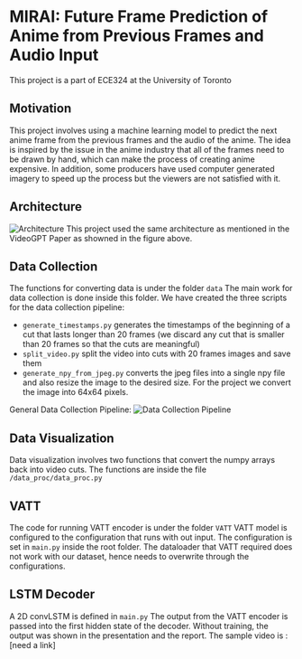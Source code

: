 # MIRAI: Future Frame Prediction of Anime from Previous Frames and Audio Input

This project is a part of ECE324 at the University of Toronto

## Motivation
This project involves using a machine learning model to predict the next anime frame from the previous frames and the audio of the anime. The idea is inspired by the issue in the anime industry that all of the frames need to be drawn by hand, which can make the process of creating anime expensive. In addition, some producers have used computer generated imagery to speed up the process but the viewers are not satisfied with it. 

## Architecture
![Architecture](https://cdn.discordapp.com/attachments/1036873248647942185/1096503000622698657/videoGPT.png)
This project used the same architecture as mentioned in the VideoGPT Paper as showned in the figure above. 

## Data Collection
The functions for converting data is under the folder `data`
The main work for data collection is done inside this folder.
We have created the three scripts for the data collection pipeline:
* `generate_timestamps.py` generates the timestamps of the beginning of a cut that lasts longer than 20 frames (we discard any cut that is smaller than 20 frames so that the cuts are meaningful)
* `split_video.py` split the video into cuts with 20 frames images and save them
* `generate_npy_from_jpeg.py` converts the jpeg files into a single npy file and also resize the image to the desired size. For the project we convert the image into 64x64 pixels.

General Data Collection Pipeline:
![Data Collection Pipeline](https://cdn.discordapp.com/attachments/1068310042908041297/1096505044553183263/data_processing.png)

## Data Visualization
Data visualization involves two functions that convert the numpy arrays back into video cuts. The functions are inside the file `/data_proc/data_proc.py`


## VATT
The code for running VATT encoder is under the folder `VATT`
VATT model is configured to the configuration that runs with out input. The configuration is set in `main.py` inside the root folder. The dataloader that VATT required does not work with our dataset, hence needs to overwrite through the configurations.

## LSTM Decoder
A 2D convLSTM is defined in `main.py`
The output from the VATT encoder is passed into the first hidden state of the decoder. Without training, the output was shown in the presentation and the report. The sample video is : [need a link]